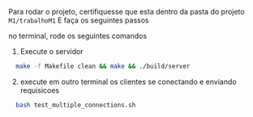 Para rodar o projeto, certifiquesse que esta dentro da pasta do projeto `M1/trabalhoM1` E faça os seguintes passos

no terminal, rode os seguintes comandos

1. Execute o servidor

```bash
  make -f Makefile clean && make && ./build/server
```

2. execute em outro terminal os clientes se conectando e enviando requisicoes

```bash
  bash test_multiple_connections.sh
```